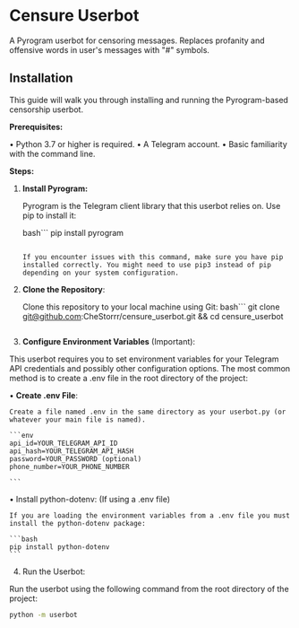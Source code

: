 # Censure Userbot 

A Pyrogram userbot for censoring messages. Replaces profanity and offensive words in user's messages with "#" symbols.

## Installation

This guide will walk you through installing and running the Pyrogram-based censorship userbot.

**Prerequisites:**

•   Python 3.7 or higher is required.
•   A Telegram account.
•   Basic familiarity with the command line.

**Steps:**

1.  **Install Pyrogram:**

    Pyrogram is the Telegram client library that this userbot relies on. Use pip to install it:

    bash```
    pip install pyrogram
    ```

    If you encounter issues with this command, make sure you have pip installed correctly. You might need to use pip3 instead of pip depending on your system configuration.

2. **Clone the Repository**:

    Clone this repository to your local machine using Git:
    bash```
    git clone git@github.com:CheStorrr/censure_userbot.git && cd censure_userbot
    ```
 
3. **Configure Environment Variables** (Important):

  This userbot requires you to set environment variables for your Telegram API credentials and possibly other configuration options. The most common method is to create a .env file in the root directory of the project:

  •  **Create .env File**:

    Create a file named .env in the same directory as your userbot.py (or whatever your main file is named).

    ```env
    api_id=YOUR_TELEGRAM_API_ID
    api_hash=YOUR_TELEGRAM_API_HASH
    password=YOUR_PASSWORD (optional)
    phone_number=YOUR_PHONE_NUMBER 

    ```

 •  Install python-dotenv: (If using a .env file)

    If you are loading the environment variables from a .env file you must install the python-dotenv package:

    ```bash 
    pip install python-dotenv
    ```




4. Run the Userbot:

  Run the userbot using the following command from the root directory of the project:

  
```bash 
python -m userbot
```
